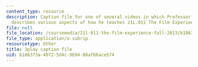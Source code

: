 ```yaml
---
content_type: resource
description: Caption file for one of several videos in which Professor David Thorburn
  describes various aspects of how he teaches 21L.011 The Film Experience.
file: null
file_location: /coursemedia/21l-011-the-film-experience-fall-2013/b186373a40725d4c969488af66ace574_gjnJf9jobb4.vtt
file_type: application/x-subrip
resourcetype: Other
title: 3play caption file
uid: b186373a-4072-5d4c-9694-88af66ace574
---
```

